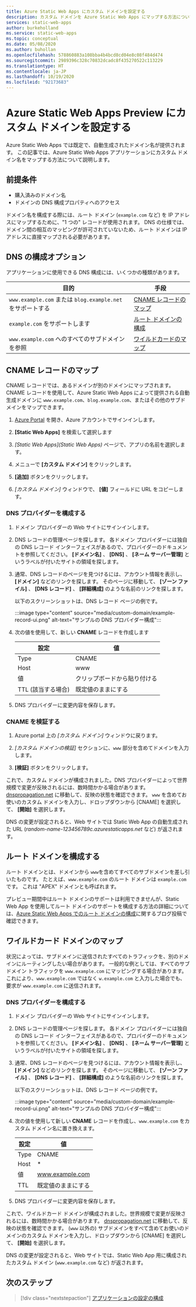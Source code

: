 ```yaml
---
title: Azure Static Web Apps にカスタム ドメインを設定する
description: カスタム ドメインを Azure Static Web Apps にマップする方法について説明します
services: static-web-apps
author: burkeholland
ms.service: static-web-apps
ms.topic: conceptual
ms.date: 05/08/2020
ms.author: buhollan
ms.openlocfilehash: 578860883a108bba4b4bcd8cd04e8c08f484d474
ms.sourcegitcommit: 2989396c328c70832dcadc8f435270522c113229
ms.translationtype: HT
ms.contentlocale: ja-JP
ms.lasthandoff: 10/19/2020
ms.locfileid: "92173683"
---
```

# <a name="setup-a-custom-domain-in-azure-static-web-apps-preview"></a>Azure Static Web Apps Preview にカスタム ドメインを設定する

Azure Static Web Apps では既定で、自動生成されたドメイン名が提供されます。 この記事では、Azure Static Web Apps アプリケーションにカスタム ドメイン名をマップする方法について説明します。

## <a name="prerequisites"></a>前提条件

- 購入済みのドメイン名
- ドメインの DNS 構成プロパティへのアクセス

ドメイン名を構成する際には、ルート ドメイン (`example.com` など) を IP アドレスにマップするために、"1 つの" レコードが使用されます。 DNS の仕様では、ドメイン間の相互のマッピングが許可されていないため、ルート ドメインは IP アドレスに直接マップされる必要があります。

## <a name="dns-configuration-options"></a>DNS の構成オプション

アプリケーションに使用できる DNS 構成には、いくつかの種類があります。

| 目的 | 手段 |
|--|--|
| `www.example.com` または `blog.example.net` をサポートする | [CNAME レコードのマップ](#map-a-cname-record) |
| `example.com` をサポートします | [ルート ドメインの構成](#configure-a-root-domain) |
| `www.example.com` へのすべてのサブドメインを参照 | [ワイルドカードのマップ](#map-a-wildcard-domain) |

## <a name="map-a-cname-record"></a>CNAME レコードのマップ

CNAME レコードでは、あるドメインが別のドメインにマップされます。 CNAME レコードを使用して、Azure Static Web Apps によって提供される自動生成ドメインに `www.example.com`、`blog.example.com`、またはその他のサブドメインをマップできます。

1. [Azure Portal](https://portal.azure.com) を開き、Azure アカウントでサインインします。

1. **[Static Web Apps]** を検索して選択します

1. _[Static Web Apps]\(Static Web Apps\)_ ページで、アプリの名前を選択します。

1. メニューで **[カスタム ドメイン]** をクリックします。

1. **[追加]** ボタンをクリックします。

1. _[カスタム ドメイン]_ ウィンドウで、 **[値]** フィールドに URL をコピーします。

### <a name="configure-dns-provider"></a>DNS プロバイダーを構成する

1. ドメイン プロバイダーの Web サイトにサインインします。

2. DNS レコードの管理ページを探します。 各ドメイン プロバイダーには独自の DNS レコード インターフェイスがあるので、プロバイダーのドキュメントを参照してください。 **[ドメイン名]** 、 **[DNS]** 、 **[ネーム サーバー管理]** というラベルが付いたサイトの領域を探します。

3. 通常、DNS レコードのページを見つけるには、アカウント情報を表示し、 **[ドメイン]** などのリンクを探します。 そのページに移動して、 **[ゾーン ファイル]** 、 **[DNS レコード]** 、 **[詳細構成]** のような名前のリンクを探します。

    以下のスクリーンショットは、DNS レコード ページの例です。

    :::image type="content" source="media/custom-domain/example-record-ui.png" alt-text="サンプルの DNS プロバイダー構成":::

4. 次の値を使用して、新しい **CNAME** レコードを作成します

    | 設定             | 値                     |
    | ------------------- | ------------------------- |
    | Type                | CNAME                     |
    | Host                | www                       |
    | 値               | クリップボードから貼り付ける |
    | TTL (該当する場合) | 既定値のままにする    |

5. DNS プロバイダーに変更内容を保存します。

### <a name="validate-cname"></a>CNAME を検証する

1. Azure portal 上の _[カスタム ドメイン]_ ウィンドウに戻ります。

1. _[カスタム ドメインの検証]_ セクションに、`www` 部分を含めてドメインを入力します。

1. **[検証]** ボタンをクリックします。

これで、カスタム ドメインが構成されました。DNS プロバイダーによって世界規模で変更が反映されるには、数時間かかる場合があります。 [dnspropagation.net](https://dnspropagation.net) に移動して、反映の状態を確認できます。 `www` を含めてお使いのカスタム ドメインを入力し、ドロップダウンから [CNAME] を選択して、 **[開始]** を選択します。

DNS の変更が設定されると、Web サイトでは Static Web App の自動生成された URL (_random-name-123456789c.azurestaticapps.net_ など) が返されます。

## <a name="configure-a-root-domain"></a>ルート ドメインを構成する

ルート ドメインとは、ドメインから `www`を含めてすべてのサブドメインを差し引いたものです。 たとえば、`www.example.com` のルート ドメインは `example.com` です。 これは "APEX" ドメインとも呼ばれます。

プレビュー期間中はルート ドメインのサポートは利用できませんが、Static Web App を使用してルート ドメインのサポートを構成する方法の詳細については、[Azure Static Web Apps でのルート ドメインの構成](https://burkeholland.github.io/posts/static-app-root-domain)に関するブログ投稿で確認できます。

## <a name="map-a-wildcard-domain"></a>ワイルドカード ドメインのマップ

状況によっては、サブドメインに送信されたすべてのトラフィックを、別のドメインにルーティングしたい場合があります。 一般的な例としては、すべてのサブドメイン トラフィックを `www.example.com` にマッピングする場合があります。 これにより、`www.example.com` ではなく `w.example.com` と入力した場合でも、要求が `www.example.com` に送信されます。

### <a name="configure-dns-provider"></a>DNS プロバイダーを構成する

1. ドメイン プロバイダーの Web サイトにサインインします。

2. DNS レコードの管理ページを探します。 各ドメイン プロバイダーには独自の DNS レコード インターフェイスがあるので、プロバイダーのドキュメントを参照してください。 **[ドメイン名]** 、 **[DNS]** 、 **[ネーム サーバー管理]** というラベルが付いたサイトの領域を探します。

3. 通常、DNS レコードのページを見つけるには、アカウント情報を表示し、 **[ドメイン]** などのリンクを探します。 そのページに移動して、 **[ゾーン ファイル]** 、 **[DNS レコード]** 、 **[詳細構成]** のような名前のリンクを探します。

    以下のスクリーンショットは、DNS レコード ページの例です。

    :::image type="content" source="media/custom-domain/example-record-ui.png" alt-text="サンプルの DNS プロバイダー構成":::

4. 次の値を使用して新しい **CNAME** レコードを作成し、`www.example.com` をカスタム ドメイン名に置き換えます。

    | 設定 | 値                  |
    | ------- | ---------------------- |
    | Type    | CNAME                  |
    | Host    | \*                     |
    | 値   | www.example.com        |
    | TTL     | 既定値のままにする |

5. DNS プロバイダーに変更内容を保存します。

これで、ワイルドカード ドメインが構成されました。世界規模で変更が反映されるには、数時間かかる場合があります。 [dnspropagation.net](https://dnspropagation.net) に移動して、反映の状態を確認できます。 (`www` 以外の) サブドメインをすべて含めてお使いのドメインのカスタム ドメインを入力し、ドロップダウンから [CNAME] を選択して、 **[開始]** を選択します。

DNS の変更が設定されると、Web サイトでは、Static Web App 用に構成されたカスタム ドメイン (`www.example.com` など) が返されます。

## <a name="next-steps"></a>次のステップ

> [!div class="nextstepaction"]
> [アプリケーションの設定の構成](application-settings.md)
